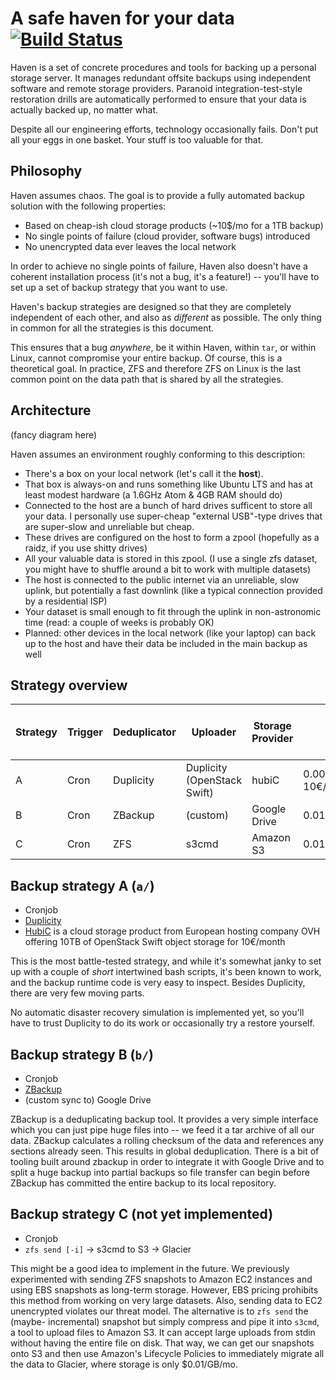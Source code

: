 # A safe haven for your data [![Build Status](https://travis-ci.org/jonasschneider/haven.svg?branch=master)](https://travis-ci.org/jonasschneider/haven)
Haven is a set of concrete procedures and tools for backing up a personal
storage server. It manages redundant offsite backups using independent
software and remote storage providers. Paranoid integration-test-style
restoration drills are automatically performed to ensure that your data is
actually backed up, no matter what.

Despite all our engineering efforts, technology occasionally fails. Don't put
all your eggs in one basket. Your stuff is too valuable for that.

## Philosophy

Haven assumes chaos. The goal is to provide a fully automated
backup solution with the following properties:
- Based on cheap-ish cloud storage products (~10$/mo for a 1TB backup)
- No single points of failure (cloud provider, software bugs) introduced
- No unencrypted data ever leaves the local network

In order to achieve no single points of failure, Haven also doesn't have a
coherent installation process (it's not a bug, it's a feature!) -- you'll have
to set up a set of backup strategy that you want to use.

Haven's backup strategies are designed so that they are completely independent
of each other, and also as *different* as possible. The only thing in common
for all the strategies is this document.

This ensures that a bug *anywhere*, be it within Haven, within `tar`, or
within Linux, cannot compromise your entire backup. Of course, this is a
theoretical goal. In practice, ZFS and therefore ZFS on Linux is the last
common point on the data path that is shared by all the strategies.

## Architecture

(fancy diagram here)

Haven assumes an environment roughly conforming to this description:
- There's a box on your local network (let's call it the **host**).
- That box is always-on and runs something like Ubuntu LTS and has at least
  modest hardware (a 1.6GHz Atom & 4GB RAM should do)
- Connected to the host are a bunch of hard drives sufficent to store all your
  data. I personally use super-cheap "external USB"-type drives that are
  super-slow and unreliable but cheap.
- These drives are configured on the host to form a zpool (hopefully as a
  raidz, if you use shitty drives)
- All your valuable data is stored in this zpool. (I use a single zfs dataset,
  you might have to shuffle around a bit to work with multiple datasets)
- The host is connected to the public internet via an unreliable, slow uplink,
  but potentially a fast downlink (like a typical connection provided by a
  residential ISP)
- Your dataset is small enough to fit through the uplink in non-astronomic
  time (read: a couple of weeks is probably OK)
- Planned: other devices in the local network (like your laptop) can back up
  to the host and have their data be included in the main backup as well

## Strategy overview

| Strategy | Trigger | Deduplicator | Uploader                    | Storage Provider | Storage costs                 | Realtime restore | No trust in third parties |
|----------|---------|--------------|-----------------------------|------------------|-------------------------------|------------------|---------------------------|
| A        | Cron    | Duplicity    | Duplicity (OpenStack Swift) | hubiC            | 0.001€/GB/mo (10TB at 10€/mo) | ✓                | ✓                         |
| B        | Cron    | ZBackup      | (custom)                    | Google Drive     | 0.01$/GB/mo (1TB at 10$/mo)   | ✓                | ✓                         |
| C        | Cron    | ZFS          | s3cmd                       | Amazon S3        | 0.01$/GB/mo (flexible)        | very slow        | ✓                         |

## Backup strategy A (`a/`)
- Cronjob
- [Duplicity](http://duplicity.nongnu.org/)
- [HubiC](https://hubic.com/en/offers/) is a cloud storage product from
  European hosting company OVH offering 10TB of OpenStack Swift object storage
  for 10€/month

This is the most battle-tested strategy, and while it's somewhat janky to set
up with a couple of *short* intertwined bash scripts, it's been known to work,
and the backup runtime code is very easy to inspect. Besides Duplicity, there
are very few moving parts.

No automatic disaster recovery simulation is implemented yet, so you'll have to
trust Duplicity to do its work or occasionally try a restore yourself.

## Backup strategy B (`b/`)
- Cronjob
- [ZBackup](https://github.com/zbackup/zbackup)
- (custom sync to) Google Drive

ZBackup is a deduplicating backup tool. It provides a very simple interface
which you can just pipe huge files into -- we feed it a tar archive of all our
data. ZBackup calculates a rolling checksum of the data and references any
sections already seen. This results in global deduplication. There is a bit of
tooling built around zbackup in order to integrate it with Google Drive and to
split a huge backup into partial backups so file transfer can begin before
ZBackup has committed the entire backup to its local repository.

## Backup strategy C (not yet implemented)
- Cronjob
- `zfs send [-i]` -> s3cmd to S3 -> Glacier

This might be a good idea to implement in the future. We previously
experimented with sending ZFS snapshots to Amazon EC2 instances and using EBS
snapshots as long-term storage. However, EBS pricing prohibits this method
from working on very large datasets. Also, sending data to EC2 unencrypted
violates our threat model. The alternative is to `zfs send` the (maybe-
incremental) snapshot but simply compress and pipe it into `s3cmd`, a tool to
upload files to Amazon S3. It can accept large uploads from stdin without
having the entire file on disk. That way, we can get our snapshots onto S3 and
then use Amazon's Lifecycle Policies to immediately migrate all the data to
Glacier, where storage is only $0.01/GB/mo.
